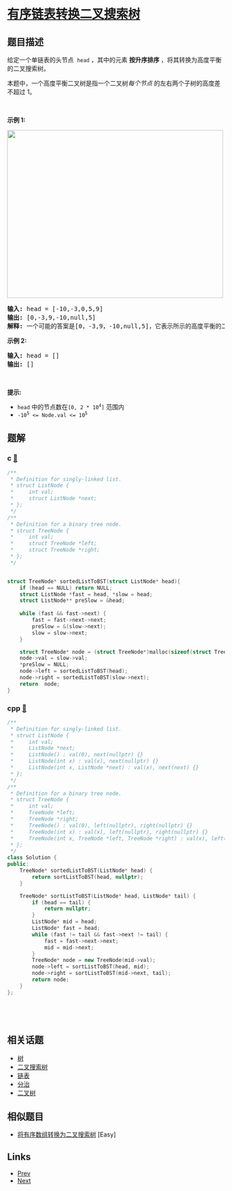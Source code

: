 
# [有序链表转换二叉搜索树](https://leetcode-cn.com/problems/convert-sorted-list-to-binary-search-tree)

## 题目描述

<p>给定一个单链表的头节点 &nbsp;<code>head</code>&nbsp;，其中的元素 <strong>按升序排序</strong> ，将其转换为高度平衡的二叉搜索树。</p>

<p>本题中，一个高度平衡二叉树是指一个二叉树<em>每个节点&nbsp;</em>的左右两个子树的高度差不超过 1。</p>

<p>&nbsp;</p>

<p><strong>示例 1:</strong></p>

<p><img src="https://assets.leetcode.com/uploads/2020/08/17/linked.jpg" style="height: 388px; width: 500px;" /></p>

<pre>
<strong>输入:</strong> head = [-10,-3,0,5,9]
<strong>输出:</strong> [0,-3,9,-10,null,5]
<strong>解释:</strong> 一个可能的答案是[0，-3,9，-10,null,5]，它表示所示的高度平衡的二叉搜索树。
</pre>

<p><strong>示例 2:</strong></p>

<pre>
<strong>输入:</strong> head = []
<strong>输出:</strong> []
</pre>

<p>&nbsp;</p>

<p><strong>提示:</strong></p>

<ul>
	<li><code>head</code>&nbsp;中的节点数在<code>[0, 2 * 10<sup>4</sup>]</code>&nbsp;范围内</li>
	<li><code>-10<sup>5</sup>&nbsp;&lt;= Node.val &lt;= 10<sup>5</sup></code></li>
</ul>


## 题解

### c [🔗](convert-sorted-list-to-binary-search-tree.c) 
```c
/**
 * Definition for singly-linked list.
 * struct ListNode {
 *     int val;
 *     struct ListNode *next;
 * };
 */
/**
 * Definition for a binary tree node.
 * struct TreeNode {
 *     int val;
 *     struct TreeNode *left;
 *     struct TreeNode *right;
 * };
 */


struct TreeNode* sortedListToBST(struct ListNode* head){
    if (head == NULL) return NULL;
    struct ListNode *fast = head, *slow = head;
    struct ListNode** preSlow = &head;
    
    while (fast && fast->next) {
        fast = fast->next->next;
        preSlow = &(slow->next);
        slow = slow->next;
    }

    struct TreeNode* node = (struct TreeNode*)malloc(sizeof(struct TreeNode));
    node->val = slow->val;
    *preSlow = NULL;
    node->left = sortedListToBST(head);
    node->right = sortedListToBST(slow->next);
    return  node;
}
```
### cpp [🔗](convert-sorted-list-to-binary-search-tree.cpp) 
```cpp
/**
 * Definition for singly-linked list.
 * struct ListNode {
 *     int val;
 *     ListNode *next;
 *     ListNode() : val(0), next(nullptr) {}
 *     ListNode(int x) : val(x), next(nullptr) {}
 *     ListNode(int x, ListNode *next) : val(x), next(next) {}
 * };
 */
/**
 * Definition for a binary tree node.
 * struct TreeNode {
 *     int val;
 *     TreeNode *left;
 *     TreeNode *right;
 *     TreeNode() : val(0), left(nullptr), right(nullptr) {}
 *     TreeNode(int x) : val(x), left(nullptr), right(nullptr) {}
 *     TreeNode(int x, TreeNode *left, TreeNode *right) : val(x), left(left), right(right) {}
 * };
 */
class Solution {
public:
    TreeNode* sortedListToBST(ListNode* head) {
        return sortListToBST(head, nullptr);
    }   

    TreeNode* sortListToBST(ListNode* head, ListNode* tail) {
        if (head == tail) {
            return nullptr;
        }
        ListNode* mid = head;
        ListNode* fast = head;
        while (fast != tail && fast->next != tail) {
            fast = fast->next->next;
            mid = mid->next;
        }
        TreeNode* node = new TreeNode(mid->val);
        node->left = sortListToBST(head, mid);
        node->right = sortListToBST(mid->next, tail);
        return node;
    }
};






```


## 相关话题

- [树](../../tags/tree.md) 
- [二叉搜索树](../../tags/binary-search-tree.md) 
- [链表](../../tags/linked-list.md) 
- [分治](../../tags/divide-and-conquer.md) 
- [二叉树](../../tags/binary-tree.md) 


## 相似题目

- [将有序数组转换为二叉搜索树](../convert-sorted-array-to-binary-search-tree/README.md)  [Easy] 


## Links

- [Prev](../convert-sorted-array-to-binary-search-tree/README.md) 
- [Next](../balanced-binary-tree/README.md) 

